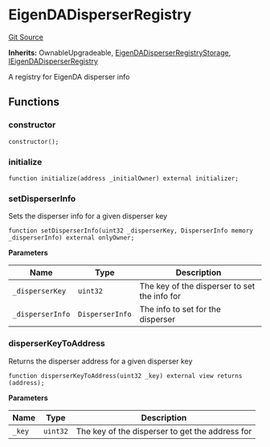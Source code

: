 # EigenDADisperserRegistry
[Git Source](https://github.com/Layr-Labs/eigenda/blob/f0d0dc5708f7e00684e5f5d89ab0227171768419/src/core/EigenDADisperserRegistry.sol)

**Inherits:**
OwnableUpgradeable, [EigenDADisperserRegistryStorage](/src/core/EigenDADisperserRegistryStorage.sol/abstract.EigenDADisperserRegistryStorage.md), [IEigenDADisperserRegistry](/src/interfaces/IEigenDADisperserRegistry.sol/interface.IEigenDADisperserRegistry.md)

A registry for EigenDA disperser info


## Functions
### constructor


```solidity
constructor();
```

### initialize


```solidity
function initialize(address _initialOwner) external initializer;
```

### setDisperserInfo

Sets the disperser info for a given disperser key


```solidity
function setDisperserInfo(uint32 _disperserKey, DisperserInfo memory _disperserInfo) external onlyOwner;
```
**Parameters**

|Name|Type|Description|
|----|----|-----------|
|`_disperserKey`|`uint32`|The key of the disperser to set the info for|
|`_disperserInfo`|`DisperserInfo`|The info to set for the disperser|


### disperserKeyToAddress

Returns the disperser address for a given disperser key


```solidity
function disperserKeyToAddress(uint32 _key) external view returns (address);
```
**Parameters**

|Name|Type|Description|
|----|----|-----------|
|`_key`|`uint32`|The key of the disperser to get the address for|


